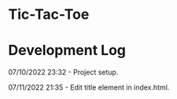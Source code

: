 # Tic-Tac-Toe

# Development Log

07/10/2022 23:32 - Project setup.

07/11/2022 21:35 - Edit title element in index.html.